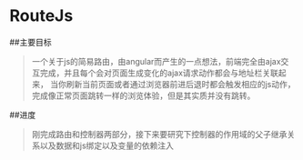 # RouteJs
##主要目标
>一个关于js的简易路由，由angular而产生的一点想法，前端完全由ajax交互完成，并且每个会对页面生成变化的ajax请求动作都会与地址栏关联起来，
>当你刷新当前页面或者通过浏览器前进后退时都会触发相应的js动作，完成像正常页面跳转一样的浏览体验，但是其实质并没有跳转。

##进度
>刚完成路由和控制器两部分，接下来要研究下控制器的作用域的父子继承关系以及数据和js绑定以及变量的依赖注入
